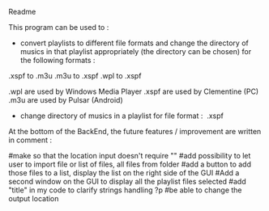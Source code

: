 Readme

This program can be used to :

- convert playlists to different file formats and change the directory of musics in that playlist appropriately (the directory can be chosen) for the following formats : 

.xspf to .m3u
.m3u to .xspf
.wpl to .xspf

.wpl are used by Windows Media Player
.xspf are used by Clementine (PC)
.m3u are used by Pulsar (Android)

- change directory of musics in a playlist for file format : 
.xspf


At the bottom of the BackEnd, the future features / improvement are written in comment :

#make so that the location input doesn't require "<location>"
#add possibility to let user to import file or list of files, all files from folder
#add a button to add those files to a list, display the list on the right side of the GUI
#Add a second window on the GUI to display all the playlist files selected
#add "title" in my code to clarify strings handling ?p
#be able to change the output location
